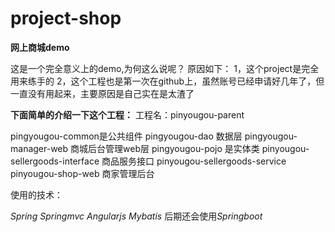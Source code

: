 # project-shop
**网上商城demo**

这是一个完全意义上的demo,为何这么说呢？
原因如下：
1，这个project是完全用来练手的
2，这个工程也是第一次在github上，虽然账号已经申请好几年了，但一直没有用起来，主要原因是自己实在是太渣了

**下面简单的介绍一下这个工程：**
工程名：pinyougou-parent

pingyougou-common是公共组件
pingyougou-dao 数据层
pingyougou-manager-web 商城后台管理web层
pingyougou-pojo 是实体类
pinyougou-sellergoods-interface 商品服务接口
pinyougou-sellergoods-service
pinyougou-shop-web 商家管理后台

使用的技术：

*Spring*   *Springmvc*   *Angularjs*   *Mybatis*  后期还会使用*Springboot*